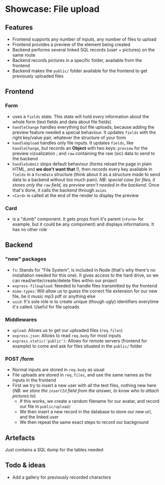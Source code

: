 # Showcase: File upload

## Features

- Frontend supports any number of inputs, any number of files to upload
- Frontend provides a preview of the element being created
- Backend performs several linked SQL records (user + pictures) on the same route
- Backend records pictures in a specific folder, available from the frontend
- Backend makes the `public/` folder available for the frontend to get previously uploaded files

## Frontend

### Form

- uses a `fields` state. This state will hold _every_ information about the whole form (text fields and data about file fields)
- `handleChange` handles everything _but_ file uploads, because adding the preview feature needed a special behaviour. It updates `fields` with the right key/value pair, whatever the structure of your form
- `handleUpload` handles only file inputs. It updates `fields`, like `handleChange`, but records an **Object** with two keys: `preview` for the preview vizualization ; and `raw` containing the raw (sic) data to send to the backend
- `handleSubmit` stops default behaviour (forms reload the page in plain HTML, and **we don't want that** !), then records every key available in `fields` in a `FormData` structure (think about it as a structure _made_ to send data to a backend without too much pain). _NB: special case for files, it stores only the `raw` field, as preview aren't needed in the backend_. Once that's done, it calls the backend through `axios`
- `<Card>` is called at the end of the render to display the preview

### Card

- is a "dumb" component. It gets props from it's parent (`<Form>` for example, but it could be any component) and displays informations. It has no other role

## Backend

### "new" packages

- `fs`: Stands for "File System", is included in Node (that's why there's no installation needed for this one). It gives access to the hard drive, so we can read/write/create/delete files within our project
- `express-fileupload`: Needed to handle files transmitted by the frontend
- `mime-types`: Will allow us to guess the correct file extension for our new file, be it music mp3 pdf or anything else
- `uuid`: It's sole role is to create unique (though ugly) identifiers everytime it's called. Useful for file uploads

### Middlewares

- `upload`: Allows us to get our uploaded files (`req.files`)
- `express.json`: Allows to read `req.body` for most inputs
- `express.static('public')`: Allows for remote servers (frontend for example) to come and ask for files situated in the `public/` folder

### POST /form

- Normal inputs are stored in `req.body` as usual
- File uploads are stored in `req.files`, and use the same names as the inputs in the frontend
- First we try to insert a new user with all the text files, nothing new here (_NB: we store the `insertId` field from the answer, to know who to attach pictures to_)
  - If this works, we create a random filename for our avatar, and record our file in `public/upload/`
  - We then insert a new record in the database to store our new url, and the linked user
  - We then repeat the same exact steps to record our background

## Artefacts

Just contains a SQL dump for the tables needed

## Todo & ideas

- Add a gallery for previously recorded characters
